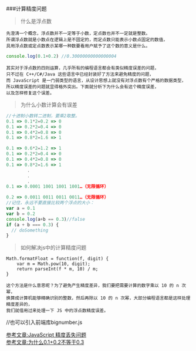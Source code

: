 ###计算精度问题
> 什么是浮点数
```text
先澄清一个概念，浮点数并不一定等于小数，定点数也并不一定就是整数。
所谓浮点数就是小数点在逻辑上是不固定的，而定点数只能表示小数点固定的数值，
具用浮点数或定点数表示某哪一种数要看用户赋予了这个数的意义是什么。
```
```javascript
console.log(0.1+0.2) //0.30000000000000004
```
```text
其实对于浮点数的四则运算，几乎所有的编程语言都会有类似精度误差的问题，
只不过在 C++/C#/Java 这些语言中已经封装好了方法来避免精度的问题，
而 JavaScript 是一门弱类型的语言，从设计思想上就没有对浮点数有个严格的数据类型，
所以精度误差的问题就显得格外突出。下面就分析下为什么会有这个精度误差，
以及怎样修复这个误差。
```
> 为什么小数计算会有误差
```javascript
//十进制小数转二进制，要乘2取整。
0.1 => 0.1*2=0.2 => 0
0.1 => 0.2*2=0.4 => 0
0.1 => 0.4*2=0.8 => 0
0.1 => 0.8*2=1.6 => 1

0.1 => 0.6*2=1.2 => 1
0.1 => 0.2*2=0.4 => 0
0.1 => 0.4*2=0.8 => 0
0.1 => 0.8*2=1.6 => 1
		.
		.
		.
0.1 => 0.0001 1001 1001 1001…（无限循环）

0.2 => 0.0011 0011 0011 0011…（无限循环）
//记住，永远不要直接比较两个浮点的大小：
var a = 0.1
var b = 0.2
console.log(a+b == 0.3)//false
if (a + b === 0.3) {
  // doSomething
}
```
> 如何解决js中的计算精度问题

```javasrcipt	
Math.formatFloat = function(f, digit) {
    var m = Math.pow(10, digit);
    return parseInt(f * m, 10) / m;
}
```
```text
这个方法是什么意思呢？为了避免产生精度差异，我们要把需要计算的数字乘以 10 的 n 次幂，
换算成计算机能够精确识别的整数，然后再除以 10 的 n 次幂，大部分编程语言都是这样处理精度差异的，
我们就借用过来处理一下 JS 中的浮点数精度误差。
```
//也可以引入前端库bignumber.js

[参考文章:JavaScript 精度丢失问题](https://segmentfault.com/a/1190000007649282)</br>
[参考文章:为什么0.1+0.2不等于0.3](https://segmentfault.com/a/1190000012175422)

